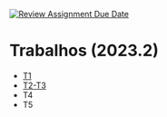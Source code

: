 [![Review Assignment Due Date](https://classroom.github.com/assets/deadline-readme-button-24ddc0f5d75046c5622901739e7c5dd533143b0c8e959d652212380cedb1ea36.svg)](https://classroom.github.com/a/KrU1FiIh)
# Trabalhos (2023.2)

- [T1](./T1)
- [T2-T3](./T2-T3)
- T4
- T5

